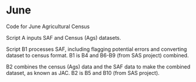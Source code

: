 # June
Code for June Agricultural Census

Script A inputs SAF and Census (Ags) datasets.

Script B1 processes SAF, including flagging potential errors and converting dataset to census format. B1 is B4 and B6-B9 (from SAS project) combined.

B2 combines the census (Ags) data and the SAF data to make the combined dataset, as known as JAC. B2 is B5 and B10 (from SAS project).

